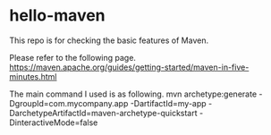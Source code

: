 # hello-maven
This repo is for checking the basic features of Maven.

Please refer to the following page.
https://maven.apache.org/guides/getting-started/maven-in-five-minutes.html

The main command I used is as following.
mvn archetype:generate -DgroupId=com.mycompany.app -DartifactId=my-app -DarchetypeArtifactId=maven-archetype-quickstart -DinteractiveMode=false
